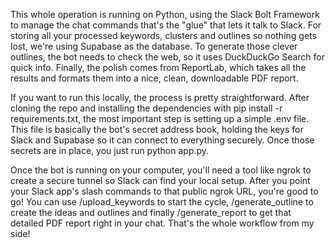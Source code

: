 This whole operation is running on Python, using the Slack Bolt Framework to manage the chat commands that's the "glue" that lets it talk to Slack. For storing all your processed keywords, clusters and outlines so nothing gets lost, we're using Supabase as the database. To generate those clever outlines, the bot needs to check the web, so it uses DuckDuckGo Search for quick info. Finally, the polish comes from ReportLab, which takes all the results and formats them into a nice, clean, downloadable PDF report.

If you want to run this locally, the process is pretty straightforward. After cloning the repo and installing the dependencies with pip install -r requirements.txt, the most important step is setting up a simple .env file. This file is basically the bot's secret address book, holding the keys for Slack and Supabase so it can connect to everything securely. Once those secrets are in place, you just run python app.py.

Once the bot is running on your computer, you'll need a tool like ngrok to create a secure tunnel so Slack can find your local setup. After you point your Slack app's slash commands to that public ngrok URL, you're good to go! You can use /upload_keywords to start the cycle, /generate_outline to create the ideas and outlines and finally /generate_report to get that detailed PDF report right in your chat. That's the whole workflow from my side!

